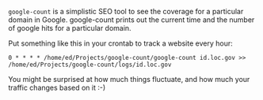`google-count` is a simplistic SEO tool to see the coverage for a particular 
domain in Google. google-count prints out the current time and the number of 
google hits for a particular domain. 

Put something like this in your crontab to track a website every hour:

    0 * * * * /home/ed/Projects/google-count/google-count id.loc.gov >> /home/ed/Projects/google-count/logs/id.loc.gov

You might be surprised at how much things fluctuate, and how much your traffic
changes based on it :-)
